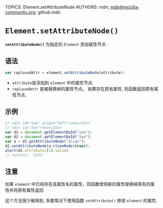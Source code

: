 TOPICS: Element.setAttributeNode
AUTHORS: mdn; mdn@mozilla-community.org; github:mdn

# `Element.setAttributeNode()`

**`setAttributeNode()`** 为指定的 `Element` 添加属性节点.

## 语法

```javascript
var replacedAttr = element.setAttributeNode(attribute);
```

- `attribute`是添加到 `element` 中的属性节点.
- `replacedAttr` 是被替换掉的属性节点。 如果存在原有属性, 则函数返回原有属性节点.

## 示例

```javascript
// <div id="one" align="left">one</div>
// <div id="two">two</div>
var d1 = document.getElementById("one");
var d2 = document.getElementById("two");
var a = d1.getAttributeNode("align");
d2.setAttributeNode(a.cloneNode(true));
alert(d2.attributes[1].value)
// returns: `left'
```

## 注意

如果 `element` 中已经存在该属性名的属性，则函数使用新的属性替换掉原有的属性并将原有属性返回

这个方法很少被用到, 多数情况下使用函数 `setAttribute()` 修改 `element` 的属性.
